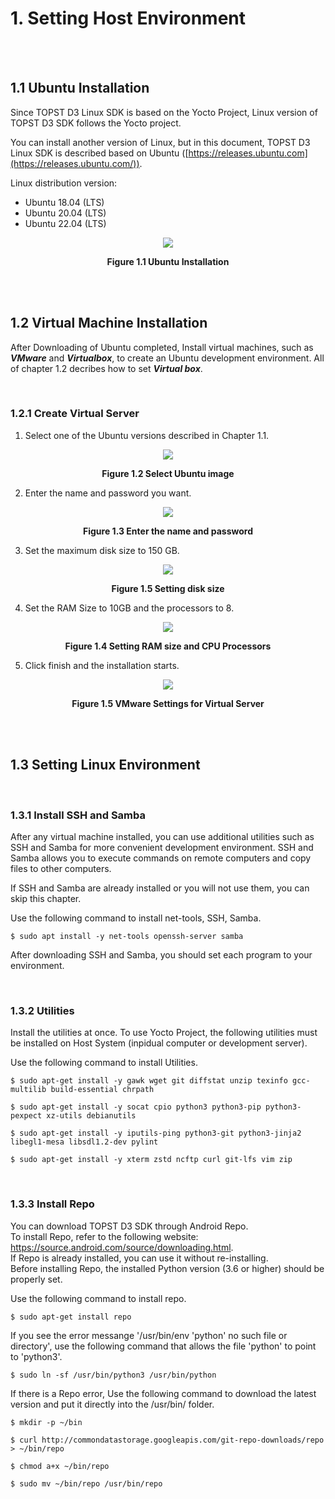 #  1. Setting Host Environment

<br><br>

## 1.1 Ubuntu Installation

Since TOPST D3 Linux SDK is based on the Yocto Project, Linux version of TOPST D3 SDK follows the Yocto project.

You can install another version of Linux, but in this document, TOPST D3 Linux SDK is described based on Ubuntu ([https://releases.ubuntu.com](https://releases.ubuntu.com/)).

Linux distribution version:

- Ubuntu 18.04 (LTS)
- Ubuntu 20.04 (LTS)
- Ubuntu 22.04 (LTS)

<p align="center">
    <img src="https://github.com/Topst-Dev/Documentation/assets/161264431/4c025c5b-9709-4242-b053-fdb3742e01d1">
</p>
<p align="center"><strong>Figure 1.1 Ubuntu Installation</strong></p>

<br><br>

## 1.2 Virtual Machine Installation

After Downloading of Ubuntu completed, Install virtual machines, such as ***VMware*** and ***Virtualbox***, to create an Ubuntu development environment. All of chapter 1.2 decribes how to set ***Virtual box***.

<br>

### 1.2.1 Create Virtual Server

1. Select one of the Ubuntu versions described in Chapter 1.1.
<p align="center">
   <img src="https://github.com/topst-development/Documentation/assets/161264431/5f9c5984-edea-4a3c-afaf-cd24aeafbaf2">
</p>
<p align="center"><strong>Figure 1.2 Select Ubuntu image</strong></p>  

2. Enter the name and password you want.  
<p align="center">
   <img src="https://github.com/topst-development/Documentation/assets/161264431/97d1fa18-b2f6-479a-bcfe-654953c1f600">
</p>
<p align="center"><strong>Figure 1.3 Enter the name and password</strong></p>  
    
3. Set the maximum disk size to 150 GB.
<p align="center"> 
    <img src="https://github.com/topst-development/Documentation/assets/161264431/6919b04d-37f0-443b-8732-b848c385f4f9">
</p>  
<p align="center"><strong>Figure 1.5 Setting disk size</strong></p>  

4. Set the RAM Size to 10GB and the processors to 8.
<p align="center">
    <img src="https://github.com/topst-development/Documentation/assets/161264431/ff20ecfe-7ecd-471f-8adc-f4570aa18dae">
</p>
<p align="center"><strong>Figure 1.4 Setting RAM size and CPU Processors</strong></p> 

5. Click finish and the installation starts.
<p align="center">
    <img src="https://github.com/topst-development/Documentation/assets/161264431/f65b71f3-94f7-4315-a4e5-6dee54bf5188">
</p>
<p align="center"><strong>Figure 1.5 VMware Settings for Virtual Server</strong></p>

<br><br>

## 1.3 Setting Linux Environment

<br>

### 1.3.1 Install SSH and Samba

After any virtual machine installed, you can use additional utilities such as SSH and Samba for more convenient development environment. SSH and Samba allows you to execute commands on remote computers and copy files to other computers.

If SSH and Samba are already installed or you will not use them, you can skip this chapter.

Use the following command to install net-tools, SSH, Samba.

```
$ sudo apt install -y net-tools openssh-server samba
```


After downloading SSH and Samba, you should set each program to your environment.

<br>

### 1.3.2 Utilities

Install the utilities at once. To use Yocto Project, the following utilities must be installed on Host System (inpidual computer or development server).

Use the following command to install Utilities.

```
$ sudo apt-get install -y gawk wget git diffstat unzip texinfo gcc-multilib build-essential chrpath

$ sudo apt-get install -y socat cpio python3 python3-pip python3-pexpect xz-utils debianutils

$ sudo apt-get install -y iputils-ping python3-git python3-jinja2 libegl1-mesa libsdl1.2-dev pylint

$ sudo apt-get install -y xterm zstd ncftp curl git-lfs vim zip
```

<br>

### 1.3.3 Install Repo

You can download TOPST D3 SDK through Android Repo.  
To install Repo, refer to the following website: https://source.android.com/source/downloading.html.  
If Repo is already installed, you can use it without re-installing.  
Before installing Repo, the installed Python version (3.6 or higher) should be properly set.

Use the following command to install repo.
```
$ sudo apt-get install repo
```

If you see the error messange '/usr/bin/env 'python' no such file or directory', use the following command that allows the file 'python' to point to 'python3'.

```
$ sudo ln -sf /usr/bin/python3 /usr/bin/python
```
If there is a Repo error, Use the following command to download the latest version and put it directly into the /usr/bin/ folder.

```
$ mkdir -p ~/bin

$ curl http://commondatastorage.googleapis.com/git-repo-downloads/repo > ~/bin/repo

$ chmod a+x ~/bin/repo

$ sudo mv ~/bin/repo /usr/bin/repo
```
